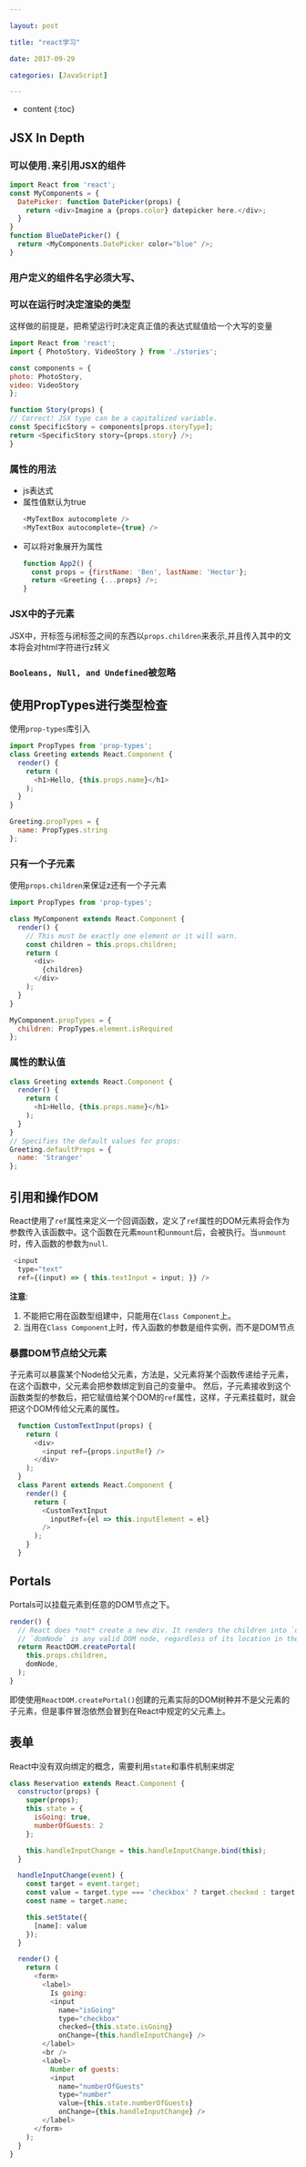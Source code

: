```yaml
---

layout: post

title: "react学习"

date: 2017-09-29

categories: [JavaScript]

---
```


* content
{:toc}

## JSX In Depth
### 可以使用``.``来引用JSX的组件
```js
import React from 'react';
const MyComponents = {
  DatePicker: function DatePicker(props) {
    return <div>Imagine a {props.color} datepicker here.</div>;
  }
}
function BlueDatePicker() {
  return <MyComponents.DatePicker color="blue" />;
}
```

### 用户定义的组件名字必须大写、

### 可以在运行时决定渲染的类型
 这样做的前提是，把希望运行时决定真正值的表达式赋值给一个大写的变量
  ```js
  import React from 'react';
import { PhotoStory, VideoStory } from './stories';

const components = {
  photo: PhotoStory,
  video: VideoStory
};

function Story(props) {
  // Correct! JSX type can be a capitalized variable.
  const SpecificStory = components[props.storyType];
  return <SpecificStory story={props.story} />;
}
  ```
### 属性的用法
- js表达式
- 属性值默认为true
  ```js
  <MyTextBox autocomplete />
  <MyTextBox autocomplete={true} />
  ```
- 可以将对象展开为属性
  ```js
  function App2() {
    const props = {firstName: 'Ben', lastName: 'Hector'};
    return <Greeting {...props} />;
  }
  ```
### JSX中的子元素
  JSX中，开标签与闭标签之间的东西以``props.children``来表示,并且传入其中的文本将会对html字符进行z转义

### ``Booleans, Null, and Undefined``被忽略

## 使用PropTypes进行类型检查
使用``prop-types``库引入
```js
import PropTypes from 'prop-types';
class Greeting extends React.Component {
  render() {
    return (
      <h1>Hello, {this.props.name}</h1>
    );
  }
}

Greeting.propTypes = {
  name: PropTypes.string
};
```
### 只有一个子元素
使用``props.children``来保证z还有一个子元素
```js
import PropTypes from 'prop-types';

class MyComponent extends React.Component {
  render() {
    // This must be exactly one element or it will warn.
    const children = this.props.children;
    return (
      <div>
        {children}
      </div>
    );
  }
}

MyComponent.propTypes = {
  children: PropTypes.element.isRequired
};
```

### 属性的默认值
```js
class Greeting extends React.Component {
  render() {
    return (
      <h1>Hello, {this.props.name}</h1>
    );
  }
}
// Specifies the default values for props:
Greeting.defaultProps = {
  name: 'Stranger'
};
```

## 引用和操作DOM
React使用了``ref``属性来定义一个回调函数，定义了``ref``属性的DOM元素将会作为参数传入该函数中。这个函数在元素``mount``和``unmount``后，会被执行。当``unmount``时，传入函数的参数为``null``.
```js
 <input
  type="text"
  ref={(input) => { this.textInput = input; }} />
```
**注意**: 
1. 不能把它用在函数型组建中，只能用在``Class Component``上。
2. 当用在``Class Component``上时，传入函数的参数是组件实例，而不是DOM节点

### 暴露DOM节点给父元素
子元素可以暴露某个Node给父元素，方法是，父元素将某个函数传递给子元素，在这个函数中，父元素会把参数绑定到自己的变量中。
然后，子元素接收到这个函数类型的参数后，把它赋值给某个DOM的``ref``属性，这样，子元素挂载时，就会把这个DOM传给父元素的属性。
```js
  function CustomTextInput(props) {
    return (
      <div>
        <input ref={props.inputRef} />
      </div>
    );
  }
  class Parent extends React.Component {
    render() {
      return (
        <CustomTextInput
          inputRef={el => this.inputElement = el}
        />
      );
    }
  }
```

## Portals
Portals可以挂载元素到任意的DOM节点之下。
```js
render() {
  // React does *not* create a new div. It renders the children into `domNode`.
  // `domNode` is any valid DOM node, regardless of its location in the DOM.
  return ReactDOM.createPortal(
    this.props.children,
    domNode,
  );
}
```
即使使用``ReactDOM.createPortal()``创建的元素实际的DOM树种并不是父元素的子元素，但是事件冒泡依然会冒到在React中规定的父元素上。

## 表单
React中没有双向绑定的概念，需要利用``state``和事件机制来绑定
```js
class Reservation extends React.Component {
  constructor(props) {
    super(props);
    this.state = {
      isGoing: true,
      numberOfGuests: 2
    };

    this.handleInputChange = this.handleInputChange.bind(this);
  }

  handleInputChange(event) {
    const target = event.target;
    const value = target.type === 'checkbox' ? target.checked : target.value;
    const name = target.name;

    this.setState({
      [name]: value
    });
  }

  render() {
    return (
      <form>
        <label>
          Is going:
          <input
            name="isGoing"
            type="checkbox"
            checked={this.state.isGoing}
            onChange={this.handleInputChange} />
        </label>
        <br />
        <label>
          Number of guests:
          <input
            name="numberOfGuests"
            type="number"
            value={this.state.numberOfGuests}
            onChange={this.handleInputChange} />
        </label>
      </form>
    );
  }
}
```